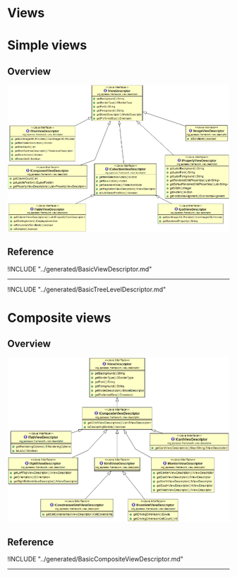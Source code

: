 # Views


<!-- toc -->

# Simple views

## Overview

![View descriptors diagram](../uml/view-descriptors.PNG)

## Reference

!INCLUDE "../generated/BasicViewDescriptor.md"

---

!INCLUDE "../generated/BasicTreeLevelDescriptor.md"

# Composite views

## Overview

![View descriptors diagram](../uml/view-descriptors-composite.PNG)

## Reference

!INCLUDE "../generated/BasicCompositeViewDescriptor.md"

---
